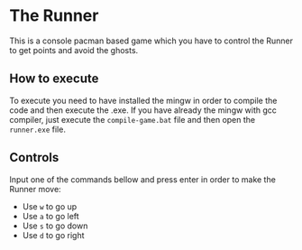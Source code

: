 # The Runner
This is a console pacman based game which you have to control the Runner to get points and avoid the ghosts.

## How to execute
To execute you need to have installed the mingw in order to compile the code and then execute the .exe. If you have already the mingw with gcc compiler, just execute the `compile-game.bat` file and then open the `runner.exe` file.

## Controls
Input one of the commands bellow and press enter in order to make the Runner move:
* Use `w` to go up
* Use `a` to go left
* Use `s` to go down
* Use `d` to go right
